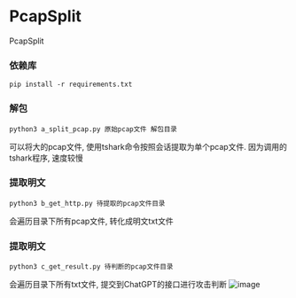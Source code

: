 # PcapSplit
PcapSplit

### 依赖库
``` pip install -r requirements.txt ```

### 解包
``` python3 a_split_pcap.py 原始pcap文件 解包目录 ```

可以将大的pcap文件, 使用tshark命令按照会话提取为单个pcap文件.
因为调用的tshark程序, 速度较慢


### 提取明文
``` python3 b_get_http.py 待提取的pcap文件目录 ```

会遍历目录下所有pcap文件, 转化成明文txt文件

### 提取明文
``` python3 c_get_result.py 待判断的pcap文件目录 ```

会遍历目录下所有txt文件, 提交到ChatGPT的接口进行攻击判断
![image](https://user-images.githubusercontent.com/17432059/221515617-df2ab5d8-d862-489a-b509-81c0e495cf0f.png)
